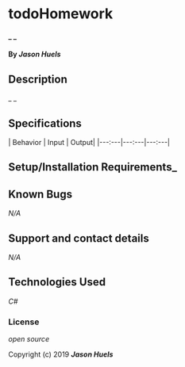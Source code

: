 # todoHomework

#### _ _

#### By _**Jason Huels**_

## Description

_ _

## Specifications

| Behavior | Input | Output|
|---:---|---:---|---:---|


## Setup/Installation Requirements_

## Known Bugs

_N/A_

## Support and contact details

_N/A_

## Technologies Used

_C#_

### License

*open source*

Copyright (c) 2019 **_Jason Huels_**
